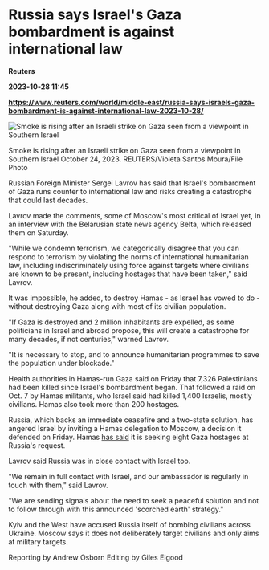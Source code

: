 # Russia says Israel's Gaza bombardment is against international law
**Reuters**

**2023-10-28 11:45**

**https://www.reuters.com/world/middle-east/russia-says-israels-gaza-bombardment-is-against-international-law-2023-10-28/**

![Smoke is rising after an Israeli strike on Gaza seen from a viewpoint in Southern Israel](https://www.reuters.com/resizer/OW-tbttN2yNvce83pW_vz__uYeY=/1920x0/filters:quality(80)/cloudfront-us-east-2.images.arcpublishing.com/reuters/GAF5EMJDJJO47B6IOZA2MM2S7Q.jpg)

Smoke is rising after an Israeli strike on Gaza seen from a viewpoint in Southern Israel October 24, 2023. REUTERS/Violeta Santos Moura/File Photo

Russian Foreign Minister Sergei Lavrov has said that Israel's bombardment of Gaza runs counter to international law and risks creating a catastrophe that could last decades.

Lavrov made the comments, some of Moscow's most critical of Israel yet, in an interview with the Belarusian state news agency Belta, which released them on Saturday.

"While we condemn terrorism, we categorically disagree that you can respond to terrorism by violating the norms of international humanitarian law, including indiscriminately using force against targets where civilians are known to be present, including hostages that have been taken," said Lavrov.

It was impossible, he added, to destroy Hamas - as Israel has vowed to do - without destroying Gaza along with most of its civilian population.

"If Gaza is destroyed and 2 million inhabitants are expelled, as some politicians in Israel and abroad propose, this will create a catastrophe for many decades, if not centuries," warned Lavrov.

"It is necessary to stop, and to announce humanitarian programmes to save the population under blockade."

Health authorities in Hamas-run Gaza said on Friday that 7,326 Palestinians had been killed since Israel's bombardment began. That followed a raid on Oct. 7 by Hamas militants, who Israel said had killed 1,400 Israelis, mostly civilians. Hamas also took more than 200 hostages.

Russia, which backs an immediate ceasefire and a two-state solution, has angered Israel by inviting a Hamas delegation to Moscow, a decision it defended on Friday. Hamas [has said](https://www.reuters.com/world/hamas-is-seeking-eight-gaza-hostages-russias-request-ria-2023-10-28/) it is seeking eight Gaza hostages at Russia's request.

Lavrov said Russia was in close contact with Israel too.

"We remain in full contact with Israel, and our ambassador is regularly in touch with them," said Lavrov.

"We are sending signals about the need to seek a peaceful solution and not to follow through with this announced 'scorched earth' strategy."

Kyiv and the West have accused Russia itself of bombing civilians across Ukraine. Moscow says it does not deliberately target civilians and only aims at military targets.

Reporting by Andrew Osborn Editing by Giles Elgood
